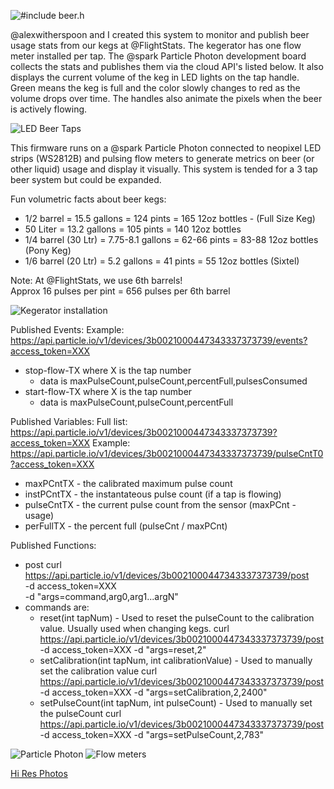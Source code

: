![#include beer.h](https://c1.staticflickr.com/1/712/22913838471_53f38de2da.jpg "Beer Nerds")

@alexwitherspoon and I created this system to monitor and publish beer usage stats from our kegs at @FlightStats.  The kegerator has one flow meter installed per tap.  The @spark Particle Photon development board collects the stats and publishes them via the cloud API's listed below.  It also displays the current volume of the keg in LED lights on the tap handle.  Green means the keg is full and the color slowly changes to red as the volume drops over time.  The handles also animate the pixels when the beer is actively flowing.  

![LED Beer Taps](https://c1.staticflickr.com/1/575/22510564369_e563be6be2.jpg "LED tap handles showing current volume by color.")

This firmware runs on a @spark Particle Photon connected to neopixel LED strips (WS2812B) and pulsing flow meters
to generate metrics on beer (or other liquid) usage and display it visually.  This
system is tended for a 3 tap beer system but could be expanded.

Fun volumetric facts about beer kegs:
  * 1/2 barrel = 15.5 gallons = 124 pints = 165 12oz bottles - (Full Size Keg)
  * 50 Liter = 13.2 gallons = 105 pints = 140 12oz bottles
  * 1/4 barrel (30 Ltr) = 7.75-8.1 gallons = 62-66 pints = 83-88 12oz bottles (Pony Keg)
  * 1/6 barrel (20 Ltr) = 5.2 gallons = 41 pints = 55 12oz bottles (Sixtel)

Note: At @FlightStats, we use 6th barrels!  
      Approx 16 pulses per pint = 656 pulses per 6th barrel
      
![Kegerator installation](https://c2.staticflickr.com/6/5650/22876727816_e9e6af7a0b.jpg "Flow meters, kegs and Particle Photon controller.")

Published Events:
Example: https://api.particle.io/v1/devices/3b0021000447343337373739/events?access_token=XXX
  * stop-flow-TX where X is the tap number
    * data is maxPulseCount,pulseCount,percentFull,pulsesConsumed
  * start-flow-TX where X is the tap number
    * data is maxPulseCount,pulseCount,percentFull

Published Variables:
Full list: https://api.particle.io/v1/devices/3b0021000447343337373739?access_token=XXX
Example: https://api.particle.io/v1/devices/3b0021000447343337373739/pulseCntT0?access_token=XXX
  * maxPCntTX - the calibrated maximum pulse count
  * instPCntTX - the instantateous pulse count (if a tap is flowing)
  * pulseCntTX - the current pulse count from the sensor (maxPCnt - usage)
  * perFullTX - the percent full (pulseCnt / maxPCnt)

Published Functions:
  * post
    curl https://api.particle.io/v1/devices/3b0021000447343337373739/post \
     -d access_token=XXX \
     -d "args=command,arg0,arg1...argN" 
  * commands are: 
    * reset(int tapNum) - Used to reset the pulseCount to the calibration value. Usually used when changing kegs.
      curl https://api.particle.io/v1/devices/3b0021000447343337373739/post -d access_token=XXX -d "args=reset,2"
    * setCalibration(int tapNum, int calibrationValue) - Used to manually set the calibration value
      curl https://api.particle.io/v1/devices/3b0021000447343337373739/post -d access_token=XXX -d "args=setCalibration,2,2400"
    * setPulseCount(int tapNum, int pulseCount) - Used to manually set the pulseCount
      curl https://api.particle.io/v1/devices/3b0021000447343337373739/post -d access_token=XXX -d "args=setPulseCount,2,783"

![Particle Photon](https://c2.staticflickr.com/6/5681/22281557383_d42163feef.jpg "Particle Photon")
![Flow meters](https://c1.staticflickr.com/1/700/22484342377_5b42a3f49a.jpg "Flow meters")

[Hi Res Photos](https://www.flickr.com/photos/offhegoes/albums/72157660955639056)

